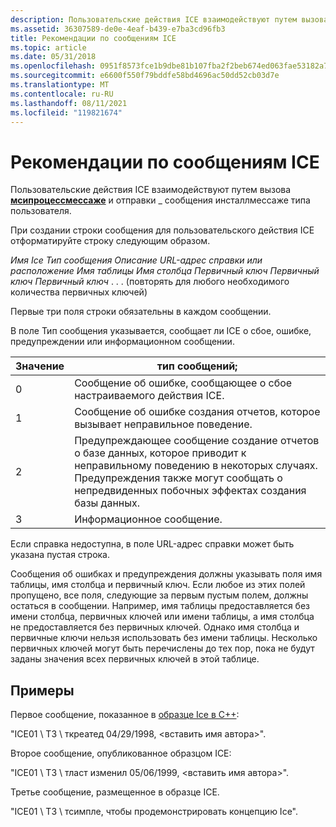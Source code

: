 ```yaml
---
description: Пользовательские действия ICE взаимодействуют путем вызова Мсипроцессмессаже и отправки \_ сообщения инсталлмессаже типа пользователя.
ms.assetid: 36307589-de0e-4eaf-b439-e7ba3cd96fb3
title: Рекомендации по сообщениям ICE
ms.topic: article
ms.date: 05/31/2018
ms.openlocfilehash: 0951f8573fce1b9dbe81b107fba2f2beb674ed063fae53182a7d2694ded35abb
ms.sourcegitcommit: e6600f550f79bddfe58bd4696ac50dd52cb03d7e
ms.translationtype: MT
ms.contentlocale: ru-RU
ms.lasthandoff: 08/11/2021
ms.locfileid: "119821674"
---
```

# <a name="ice-message-guidelines"></a>Рекомендации по сообщениям ICE

Пользовательские действия ICE взаимодействуют путем вызова [**мсипроцессмессаже**](/windows/desktop/api/Msiquery/nf-msiquery-msiprocessmessage) и отправки \_ сообщения инсталлмессаже типа пользователя.

При создании строки сообщения для пользовательского действия ICE отформатируйте строку следующим образом.

*Имя Ice* <tab> *Тип сообщения* <tab> *Описание* <tab> *URL-адрес справки или расположение* <tab> *Имя таблицы* <tab> *Имя столбца* <tab> *Первичный ключ* <tab> *Первичный ключ* <tab> *Первичный ключ* . . . (повторять для любого необходимого количества первичных ключей)

Первые три поля строки обязательны в каждом сообщении.

В поле Тип сообщения указывается, сообщает ли ICE о сбое, ошибке, предупреждении или информационном сообщении.



| Значение | тип сообщений;                                                                                                                                                          |
|-------|-----------------------------------------------------------------------------------------------------------------------------------------------------------------------|
| 0     | Сообщение об ошибке, сообщающее о сбое настраиваемого действия ICE.                                                                                                       |
| 1     | Сообщение об ошибке создания отчетов, которое вызывает неправильное поведение.                                                                                             |
| 2     | Предупреждающее сообщение создание отчетов о базе данных, которое приводит к неправильному поведению в некоторых случаях. Предупреждения также могут сообщать о непредвиденных побочных эффектах создания базы данных. |
| 3     | Информационное сообщение.                                                                                                                                                |



 

Если справка недоступна, в поле URL-адрес справки может быть указана пустая строка.

Сообщения об ошибках и предупреждения должны указывать поля имя таблицы, имя столбца и первичный ключ. Если любое из этих полей пропущено, все поля, следующие за первым пустым полем, должны остаться в сообщении. Например, имя таблицы предоставляется без имени столбца, первичных ключей или имени таблицы, а имя столбца не предоставляется без первичных ключей. Однако имя столбца и первичные ключи нельзя использовать без имени таблицы. Несколько первичных ключей могут быть перечислены до тех пор, пока не будут заданы значения всех первичных ключей в этой таблице.

## <a name="examples"></a>Примеры

Первое сообщение, показанное в [образце Ice в C++](sample-ice-in-c-.md):

"ICE01 \\ T3 \\ ткреатед 04/29/1998, <вставить имя автора>".

Второе сообщение, опубликованное образцом ICE:

"ICE01 \\ T3 \\ тласт изменил 05/06/1999, <вставить имя автора>".

Третье сообщение, размещенное в образце ICE.

"ICE01 \\ T3 \\ тсимпле, чтобы продемонстрировать концепцию Ice".

 

 



